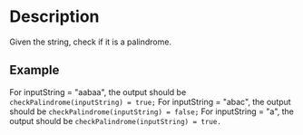 # Description

Given the string, check if it is a palindrome.

## Example

For inputString = "aabaa", the output should be
`checkPalindrome(inputString) = true;`
For inputString = "abac", the output should be
`checkPalindrome(inputString) = false;`
For inputString = "a", the output should be
`checkPalindrome(inputString) = true.`

